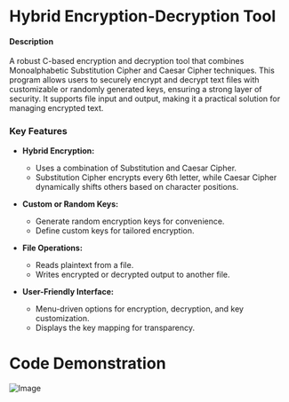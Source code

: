 # Hybrid Encryption-Decryption Tool

#### Description  
A robust C-based encryption and decryption tool that combines Monoalphabetic Substitution Cipher and Caesar Cipher techniques. This program allows users to securely encrypt and decrypt text files with customizable or randomly generated keys, ensuring a strong layer of security. It supports file input and output, making it a practical solution for managing encrypted text.


### Key Features  

- **Hybrid Encryption:**  
  - Uses a combination of Substitution and Caesar Cipher.  
  - Substitution Cipher encrypts every 6th letter, while Caesar Cipher dynamically shifts others based on character positions.

- **Custom or Random Keys:**  
  - Generate random encryption keys for convenience.  
  - Define custom keys for tailored encryption.

- **File Operations:**  
  - Reads plaintext from a file.  
  - Writes encrypted or decrypted output to another file.

- **User-Friendly Interface:**  
  - Menu-driven options for encryption, decryption, and key customization.  
  - Displays the key mapping for transparency.

# Code Demonstration

![Image](https://github.com/user-attachments/assets/ab1e55ca-de82-44d6-856f-8201e6a58c6c)
